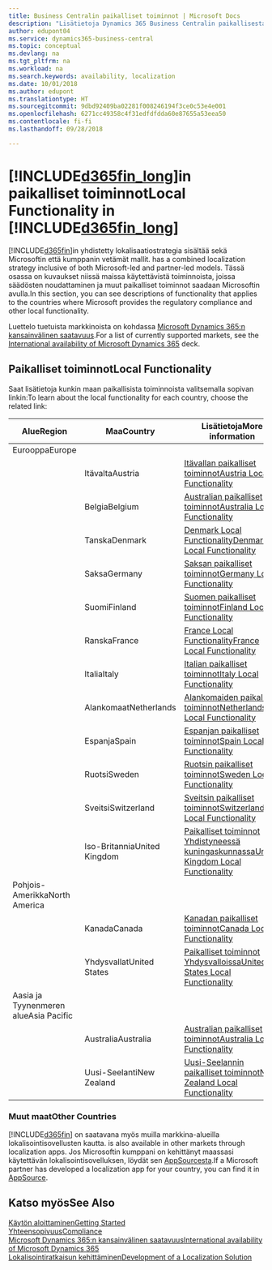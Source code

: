 ```yaml
---
title: Business Centralin paikalliset toiminnot | Microsoft Docs
description: "Lisätietoja Dynamics 365 Business Centralin paikallisesta käytöstä ja säädösten noudattamisesta"
author: edupont04
ms.service: dynamics365-business-central
ms.topic: conceptual
ms.devlang: na
ms.tgt_pltfrm: na
ms.workload: na
ms.search.keywords: availability, localization
ms.date: 10/01/2018
ms.author: edupont
ms.translationtype: HT
ms.sourcegitcommit: 9dbd92409ba02281f008246194f3ce0c53e4e001
ms.openlocfilehash: 6271cc49358c4f31edfdfdda60e87655a53eea50
ms.contentlocale: fi-fi
ms.lasthandoff: 09/28/2018

---
```

# <a name="local-functionality-in-included365finlongincludesd365finlongmdmd"></a><span data-ttu-id="1646c-103">[!INCLUDE[d365fin_long](includes/d365fin_long_md.md)]in paikalliset toiminnot</span><span class="sxs-lookup"><span data-stu-id="1646c-103">Local Functionality in [!INCLUDE[d365fin_long](includes/d365fin_long_md.md)]</span></span>
[!INCLUDE[d365fin](includes/d365fin_md.md)]<span data-ttu-id="1646c-104">in yhdistetty lokalisaatiostrategia sisältää sekä Microsoftin että kumppanin vetämät mallit.</span><span class="sxs-lookup"><span data-stu-id="1646c-104"> has a combined localization strategy inclusive of both Microsoft-led and partner-led models.</span></span> <span data-ttu-id="1646c-105">Tässä osassa on kuvaukset niissä maissa käytettävistä toiminnoista, joissa säädösten noudattaminen ja muut paikalliset toiminnot saadaan Microsoftin avulla.</span><span class="sxs-lookup"><span data-stu-id="1646c-105">In this section, you can see descriptions of functionality that applies to the countries where Microsoft provides the regulatory compliance and other local functionality.</span></span>  

<span data-ttu-id="1646c-106">Luettelo tuetuista markkinoista on kohdassa [Microsoft Dynamics 365:n kansainvälinen saatavuus](https://docs.microsoft.com/en-us/dynamics365/get-started/availability).</span><span class="sxs-lookup"><span data-stu-id="1646c-106">For a list of currently supported markets, see the [International availability of Microsoft Dynamics 365](https://docs.microsoft.com/en-us/dynamics365/get-started/availability) deck.</span></span>  

## <a name="local-functionality"></a><span data-ttu-id="1646c-107">Paikalliset toiminnot</span><span class="sxs-lookup"><span data-stu-id="1646c-107">Local Functionality</span></span>
<span data-ttu-id="1646c-108">Saat lisätietoja kunkin maan paikallisista toiminnoista valitsemalla sopivan linkin:</span><span class="sxs-lookup"><span data-stu-id="1646c-108">To learn about the local functionality for each country, choose the related link:</span></span>

| <span data-ttu-id="1646c-109">Alue</span><span class="sxs-lookup"><span data-stu-id="1646c-109">Region</span></span> | <span data-ttu-id="1646c-110">Maa</span><span class="sxs-lookup"><span data-stu-id="1646c-110">Country</span></span> | <span data-ttu-id="1646c-111">Lisätietoja</span><span class="sxs-lookup"><span data-stu-id="1646c-111">More information</span></span> |
| --- | --- |--- |
| <span data-ttu-id="1646c-112">Eurooppa</span><span class="sxs-lookup"><span data-stu-id="1646c-112">Europe</span></span> |  | |
|        | <span data-ttu-id="1646c-113">Itävalta</span><span class="sxs-lookup"><span data-stu-id="1646c-113">Austria</span></span> | [<span data-ttu-id="1646c-114">Itävallan paikalliset toiminnot</span><span class="sxs-lookup"><span data-stu-id="1646c-114">Austria Local Functionality</span></span>](localfunctionality/austria/austria-local-functionality.md) |
|        | <span data-ttu-id="1646c-115">Belgia</span><span class="sxs-lookup"><span data-stu-id="1646c-115">Belgium</span></span> |  [<span data-ttu-id="1646c-116">Australian paikalliset toiminnot</span><span class="sxs-lookup"><span data-stu-id="1646c-116">Australia Local Functionality</span></span>](localfunctionality/belgium/belgium-local-functionality.md) |
|        | <span data-ttu-id="1646c-117">Tanska</span><span class="sxs-lookup"><span data-stu-id="1646c-117">Denmark</span></span> | [<span data-ttu-id="1646c-118">Denmark Local Functionality</span><span class="sxs-lookup"><span data-stu-id="1646c-118">Denmark Local Functionality</span></span>](localfunctionality/denmark/denmark-local-functionality.md) |
|        | <span data-ttu-id="1646c-119">Saksa</span><span class="sxs-lookup"><span data-stu-id="1646c-119">Germany</span></span> | [<span data-ttu-id="1646c-120">Saksan paikalliset toiminnot</span><span class="sxs-lookup"><span data-stu-id="1646c-120">Germany Local Functionality</span></span>](localfunctionality/germany/germany-local-functionality.md) |
|        | <span data-ttu-id="1646c-121">Suomi</span><span class="sxs-lookup"><span data-stu-id="1646c-121">Finland</span></span> | [<span data-ttu-id="1646c-122">Suomen paikalliset toiminnot</span><span class="sxs-lookup"><span data-stu-id="1646c-122">Finland Local Functionality</span></span>](localfunctionality/finland/finland-local-functionality.md) |
|        | <span data-ttu-id="1646c-123">Ranska</span><span class="sxs-lookup"><span data-stu-id="1646c-123">France</span></span> | [<span data-ttu-id="1646c-124">France Local Functionality</span><span class="sxs-lookup"><span data-stu-id="1646c-124">France Local Functionality</span></span>](localfunctionality/france/france-local-functionality.md) |
|        | <span data-ttu-id="1646c-125">Italia</span><span class="sxs-lookup"><span data-stu-id="1646c-125">Italy</span></span> | [<span data-ttu-id="1646c-126">Italian paikalliset toiminnot</span><span class="sxs-lookup"><span data-stu-id="1646c-126">Italy Local Functionality</span></span>](localfunctionality/italy/italy-local-functionality.md) |
|        | <span data-ttu-id="1646c-127">Alankomaat</span><span class="sxs-lookup"><span data-stu-id="1646c-127">Netherlands</span></span> | [<span data-ttu-id="1646c-128">Alankomaiden paikalliset toiminnot</span><span class="sxs-lookup"><span data-stu-id="1646c-128">Netherlands Local Functionality</span></span>](localfunctionality/netherlands/netherlands-local-functionality.md) |
|        | <span data-ttu-id="1646c-129">Espanja</span><span class="sxs-lookup"><span data-stu-id="1646c-129">Spain</span></span> | [<span data-ttu-id="1646c-130">Espanjan paikalliset toiminnot</span><span class="sxs-lookup"><span data-stu-id="1646c-130">Spain Local Functionality</span></span>](localfunctionality/spain/spain-local-functionality.md) |
|        | <span data-ttu-id="1646c-131">Ruotsi</span><span class="sxs-lookup"><span data-stu-id="1646c-131">Sweden</span></span> | [<span data-ttu-id="1646c-132">Ruotsin paikalliset toiminnot</span><span class="sxs-lookup"><span data-stu-id="1646c-132">Sweden Local Functionality</span></span>](localfunctionality/sweden/sweden-local-functionality.md) |
|        | <span data-ttu-id="1646c-133">Sveitsi</span><span class="sxs-lookup"><span data-stu-id="1646c-133">Switzerland</span></span> | [<span data-ttu-id="1646c-134">Sveitsin paikalliset toiminnot</span><span class="sxs-lookup"><span data-stu-id="1646c-134">Switzerland Local Functionality</span></span>](localfunctionality/switzerland/switzerland-local-functionality.md) |
|        | <span data-ttu-id="1646c-135">Iso-Britannia</span><span class="sxs-lookup"><span data-stu-id="1646c-135">United Kingdom</span></span> | [<span data-ttu-id="1646c-136">Paikalliset toiminnot Yhdistyneessä kuningaskunnassa</span><span class="sxs-lookup"><span data-stu-id="1646c-136">United Kingdom Local Functionality</span></span>](localfunctionality/unitedkingdom/united-kingdom-local-functionality.md) |
| <span data-ttu-id="1646c-137">Pohjois-Amerikka</span><span class="sxs-lookup"><span data-stu-id="1646c-137">North America</span></span> |       |  |
|               | <span data-ttu-id="1646c-138">Kanada</span><span class="sxs-lookup"><span data-stu-id="1646c-138">Canada</span></span>|[<span data-ttu-id="1646c-139">Kanadan paikalliset toiminnot</span><span class="sxs-lookup"><span data-stu-id="1646c-139">Canada Local Functionality</span></span>](localfunctionality/canada/canada-local-functionality.md) |
|               | <span data-ttu-id="1646c-140">Yhdysvallat</span><span class="sxs-lookup"><span data-stu-id="1646c-140">United States</span></span>|[<span data-ttu-id="1646c-141">Paikalliset toiminnot Yhdysvalloissa</span><span class="sxs-lookup"><span data-stu-id="1646c-141">United States Local Functionality</span></span>](localfunctionality/unitedstates/united-states-local-functionality.md) |
| <span data-ttu-id="1646c-142">Aasia ja Tyynenmeren alue</span><span class="sxs-lookup"><span data-stu-id="1646c-142">Asia Pacific</span></span> |       |  |
|        | <span data-ttu-id="1646c-143">Australia</span><span class="sxs-lookup"><span data-stu-id="1646c-143">Australia</span></span> | [<span data-ttu-id="1646c-144">Australian paikalliset toiminnot</span><span class="sxs-lookup"><span data-stu-id="1646c-144">Australia Local Functionality</span></span>](localfunctionality/australia/australia-local-functionality.md) |
|        | <span data-ttu-id="1646c-145">Uusi-Seelanti</span><span class="sxs-lookup"><span data-stu-id="1646c-145">New Zealand</span></span> | [<span data-ttu-id="1646c-146">Uusi-Seelannin paikalliset toiminnot</span><span class="sxs-lookup"><span data-stu-id="1646c-146">New Zealand Local Functionality</span></span>](localfunctionality/newzealand/new-zealand-local-functionality.md) |

### <a name="other-countries"></a><span data-ttu-id="1646c-147">Muut maat</span><span class="sxs-lookup"><span data-stu-id="1646c-147">Other Countries</span></span>
[!INCLUDE[d365fin](includes/d365fin_md.md)] <span data-ttu-id="1646c-148">on saatavana myös muilla markkina-alueilla lokalisointisovellusten kautta.</span><span class="sxs-lookup"><span data-stu-id="1646c-148"> is also available in other markets through localization apps.</span></span> <span data-ttu-id="1646c-149">Jos Microsoftin kumppani on kehittänyt maassasi käytettävän lokalisointisovelluksen, löydät sen [AppSourcesta](https://appsource.microsoft.com/en-us/product/dynamics-365-business-central/).</span><span class="sxs-lookup"><span data-stu-id="1646c-149">If a Microsoft partner has developed a localization app for your country, you can find it in [AppSource](https://appsource.microsoft.com/en-us/product/dynamics-365-business-central/).</span></span>

## <a name="see-also"></a><span data-ttu-id="1646c-150">Katso myös</span><span class="sxs-lookup"><span data-stu-id="1646c-150">See Also</span></span>
[<span data-ttu-id="1646c-151">Käytön aloittaminen</span><span class="sxs-lookup"><span data-stu-id="1646c-151">Getting Started</span></span>](product-get-started.md)  
[<span data-ttu-id="1646c-152">Yhteensopivuus</span><span class="sxs-lookup"><span data-stu-id="1646c-152">Compliance</span></span>](compliance/compliance-overview.md)  
[<span data-ttu-id="1646c-153">Microsoft Dynamics 365:n kansainvälinen saatavuus</span><span class="sxs-lookup"><span data-stu-id="1646c-153">International availability of Microsoft Dynamics 365</span></span>](https://docs.microsoft.com/en-us/dynamics365/get-started/availability)  
[<span data-ttu-id="1646c-154">Lokalisointiratkaisun kehittäminen</span><span class="sxs-lookup"><span data-stu-id="1646c-154">Development of a Localization Solution</span></span>](/dynamics365/business-central/dev-itpro/developer/readiness/readiness-develop-localization)  

